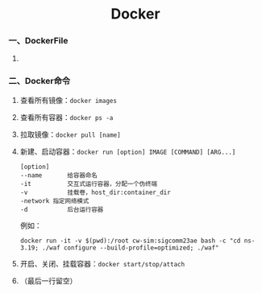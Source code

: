 <center><h1>Docker</h1></center>

### 一、DockerFile

1. 



### 二、Docker命令

1. 查看所有镜像：`docker images`

2. 查看所有容器：`docker ps -a`

3. 拉取镜像：`docker pull [name]`

4. 新建、启动容器：`docker run [option] IMAGE [COMMAND] [ARG...]`

   ```
   [option]
   --name		给容器命名
   -it			交互式运行容器，分配一个伪终端
   -v			挂载卷，host_dir:container_dir
   -network	指定网络模式
   -d			后台运行容器
   ```

   例如：

   ```shell
   docker run -it -v $(pwd):/root cw-sim:sigcomm23ae bash -c "cd ns-3.19; ./waf configure --build-profile=optimized; ./waf"
   ```

   

5. 开启、关闭、挂载容器：`docker start/stop/attach`

   

6. （最后一行留空）